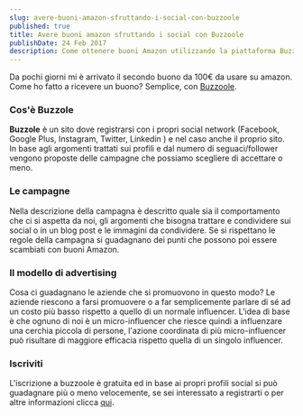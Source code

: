 ```yaml
---
slug: avere-buoni-amazon-sfruttando-i-social-con-buzzoole
published: true
title: Avere buoni amazon sfruttando i social con Buzzoole
publishDate: 24 Feb 2017
description: Come ottenere buoni Amazon utilizzando la piattaforma Buzzoole per influencer
---
```


Da pochi giorni mi è arrivato il secondo buono da 100€ da usare su amazon. Come ho fatto a ricevere un buono? Semplice, con [Buzzoole](https://buzzoole.com/referral/invite/GYJ8mwwkR70jmevN).

<!--more-->

### Cos'è Buzzole

**Buzzole** è un sito dove registrarsi con i propri social network (Facebook, Google Plus, Instagram, Twitter, Linkedin ) e nel caso anche il proprio sito. In base agli argomenti trattati sui profili e dal numero di seguaci/follower vengono proposte delle campagne che possiamo scegliere di accettare o meno.

### Le campagne

Nella descrizione della campagna è descritto quale sia il comportamento che ci si aspetta da noi, gli argomenti che bisogna trattare e condividere sui social o in un blog post e le immagini da condividere. Se si rispettano le regole della campagna si guadagnano dei punti che possono poi essere scambiati con buoni Amazon.

### Il modello di advertising

Cosa ci guadagnano le aziende che si promuovono in questo modo? Le aziende riescono a farsi promuovere o a far semplicemente parlare di sé ad un costo più basso rispetto a quello di un normale influencer. L'idea di base è che ognuno di noi è un micro-influencer che riesce quindi a influenzare una cerchia piccola di persone, l'azione coordinata di più micro-influencer può risultare di maggiore efficacia rispetto quella di un singolo influencer.

### Iscriviti

L'iscrizione a buzzoole è gratuita ed in base ai propri profili social si può guadagnare più o meno velocemente, se sei interessato a registrarti o per altre informazioni clicca [qui](https://buzzoole.com/referral/invite/GYJ8mwwkR70jmevN).
